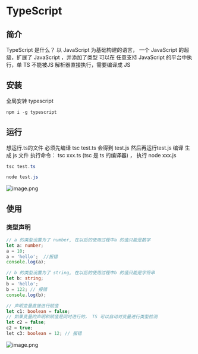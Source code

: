 # TypeScript

## 简介

TypeScript 是什么？ 以 JavaScript 为基础构建的语言， 一个 JavaScript 的超级，扩展了 JavaScript ，并添加了类型 可以在 任意支持 JavaScript 的平台中执行，单 TS 不能被JS 解析器直接执行，需要编译成 JS

## 安装

全局安转 typescript

```powershell
npm i -g typescript
```

## 运行

想运行.ts的文件 必须先编译 tsc test.ts 会得到 test.js 然后再运行test.js
编译 生成 js 文件 执行命令： tsc xxx.ts (tsc 是 ts 的编译器) ， 执行 node xxx.js

```powershell
tsc test.ts

node test.js
```

![image.png](http://kodo.yelingfa.top/xyblog/aurora/articles/c15eeb4dcfe29e8b6c6ee1ea552b095c.png)

## 使用

### 类型声明

```typescript
// a 的类型设置为了 number, 在以后的使用过程中a 的值只能是数字
let a: number;
a = 10;
a = 'hello';  //报错
console.log(a);

// b 的类型设置为了 string, 在以后的使用过程中b 的值只能是字符串
let b: string;
b = 'hello';
b = 122; // 报错
console.log(b);

// 声明变量直接进行赋值
let c1: boolean = false;
// 如果变量的声明和赋值是同时进行的， TS 可以自动对变量进行类型检测
let c2 = false;
c2 = true;
​let c3: boolean = 12; // 报错
```

![image.png](http://kodo.yelingfa.top/xyblog/aurora/articles/70b43ffb2a997846b75184ed22db2650.png)
